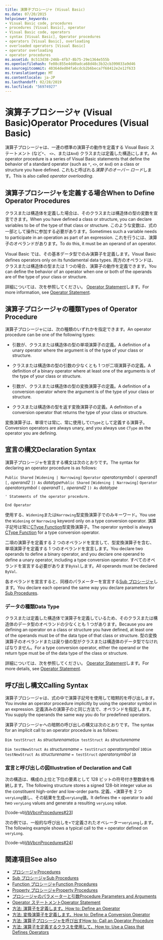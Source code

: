 ```yaml
---
title: 演算子プロシージャ (Visual Basic)
ms.date: 07/20/2015
helpviewer_keywords:
- Visual Basic code, procedures
- procedures [Visual Basic], operator
- Visual Basic code, operators
- syntax [Visual Basic], Operator procedures
- operators [Visual Basic], overloading
- overloaded operators [Visual Basic]
- operator overloading
- operator procedures
ms.assetid: 8c513d38-246b-4fb7-8b75-29e1364e555b
ms.openlocfilehash: fe08c855e4dd0adca68d48c3b32cb399033a9d46
ms.sourcegitcommit: 40364ded04fa6cdcb2b6beca7f68412e2e12f633
ms.translationtype: MT
ms.contentlocale: ja-JP
ms.lasthandoff: 02/28/2019
ms.locfileid: "56974927"
---
```

# <a name="operator-procedures-visual-basic"></a><span data-ttu-id="5c951-102">演算子プロシージャ (Visual Basic)</span><span class="sxs-lookup"><span data-stu-id="5c951-102">Operator Procedures (Visual Basic)</span></span>
<span data-ttu-id="5c951-103">演算子プロシージャは、一連の標準の演算子の動作を定義する Visual Basic ステートメント (など`*`、 `<>`、または`And`) クラスまたは定義した構造にします。</span><span class="sxs-lookup"><span data-stu-id="5c951-103">An operator procedure is a series of Visual Basic statements that define the behavior of a standard operator (such as `*`, `<>`, or `And`) on a class or structure you have defined.</span></span> <span data-ttu-id="5c951-104">これもと呼ばれる*演算子のオーバー ロード*します。</span><span class="sxs-lookup"><span data-stu-id="5c951-104">This is also called *operator overloading*.</span></span>  
  
## <a name="when-to-define-operator-procedures"></a><span data-ttu-id="5c951-105">演算子プロシージャを定義する場合</span><span class="sxs-lookup"><span data-stu-id="5c951-105">When to Define Operator Procedures</span></span>  
 <span data-ttu-id="5c951-106">クラスまたは構造体を定義した場合は、そのクラスまたは構造体の型の変数を宣言できます。</span><span class="sxs-lookup"><span data-stu-id="5c951-106">When you have defined a class or structure, you can declare variables to be of the type of that class or structure.</span></span> <span data-ttu-id="5c951-107">このような変数は、式の一部として操作に参加する必要があります。</span><span class="sxs-lookup"><span data-stu-id="5c951-107">Sometimes such a variable needs to participate in an operation as part of an expression.</span></span> <span data-ttu-id="5c951-108">これを行うには、演算子のオペランドがあります。</span><span class="sxs-lookup"><span data-stu-id="5c951-108">To do this, it must be an operand of an operator.</span></span>  
  
 <span data-ttu-id="5c951-109">Visual Basic では、その基本データ型でのみ演算子を定義します。</span><span class="sxs-lookup"><span data-stu-id="5c951-109">Visual Basic defines operators only on its fundamental data types.</span></span> <span data-ttu-id="5c951-110">両方のオペランドは、クラスまたは構造体の型または 1 つの場合、演算子の動作を定義できます。</span><span class="sxs-lookup"><span data-stu-id="5c951-110">You can define the behavior of an operator when one or both of the operands are of the type of your class or structure.</span></span>  
  
 <span data-ttu-id="5c951-111">詳細については、次を参照してください。 [Operator Statement](../../../../visual-basic/language-reference/statements/operator-statement.md)します。</span><span class="sxs-lookup"><span data-stu-id="5c951-111">For more information, see [Operator Statement](../../../../visual-basic/language-reference/statements/operator-statement.md).</span></span>  
  
## <a name="types-of-operator-procedure"></a><span data-ttu-id="5c951-112">演算子プロシージャの種類</span><span class="sxs-lookup"><span data-stu-id="5c951-112">Types of Operator Procedure</span></span>  
 <span data-ttu-id="5c951-113">演算子プロシージャには、次の種類のいずれかを指定できます。</span><span class="sxs-lookup"><span data-stu-id="5c951-113">An operator procedure can be one of the following types:</span></span>  
  
-   <span data-ttu-id="5c951-114">引数が、クラスまたは構造体の型の単項演算子の定義。</span><span class="sxs-lookup"><span data-stu-id="5c951-114">A definition of a unary operator where the argument is of the type of your class or structure.</span></span>  
  
-   <span data-ttu-id="5c951-115">クラスまたは構造体の型の引数の少なくとも 1 つが二項演算子の定義。</span><span class="sxs-lookup"><span data-stu-id="5c951-115">A definition of a binary operator where at least one of the arguments is of the type of your class or structure.</span></span>  
  
-   <span data-ttu-id="5c951-116">引数が、クラスまたは構造体の型の変換演算子の定義。</span><span class="sxs-lookup"><span data-stu-id="5c951-116">A definition of a conversion operator where the argument is of the type of your class or structure.</span></span>  
  
-   <span data-ttu-id="5c951-117">クラスまたは構造体の型を返す変換演算子の定義。</span><span class="sxs-lookup"><span data-stu-id="5c951-117">A definition of a conversion operator that returns the type of your class or structure.</span></span>  
  
 <span data-ttu-id="5c951-118">変換演算子は、単項では常に、常に使用して`CType`として定義する演算子。</span><span class="sxs-lookup"><span data-stu-id="5c951-118">Conversion operators are always unary, and you always use `CType` as the operator you are defining.</span></span>  
  
## <a name="declaration-syntax"></a><span data-ttu-id="5c951-119">宣言の構文</span><span class="sxs-lookup"><span data-stu-id="5c951-119">Declaration Syntax</span></span>  
 <span data-ttu-id="5c951-120">演算子プロシージャを宣言する構文は次のとおりです。</span><span class="sxs-lookup"><span data-stu-id="5c951-120">The syntax for declaring an operator procedure is as follows:</span></span>  
  
 <span data-ttu-id="5c951-121">`Public Shared`   `[Widening | Narrowing]`   `Operator`  *operatorsymbol*  `(` *operand1*  `[,`  *operand2* `]) As`  *datatype*</span><span class="sxs-lookup"><span data-stu-id="5c951-121">`Public Shared`   `[Widening | Narrowing]`   `Operator`  *operatorsymbol*  `(` *operand1*  `[,`  *operand2* `]) As`  *datatype*</span></span>  
  
 `' Statements of the operator procedure.`  
  
 `End Operator`  
  
 <span data-ttu-id="5c951-122">使用する、`Widening`または`Narrowing`型変換演算子でのみキーワード。</span><span class="sxs-lookup"><span data-stu-id="5c951-122">You use the `Widening` or `Narrowing` keyword only on a type conversion operator.</span></span> <span data-ttu-id="5c951-123">演算子記号は常に[CType Function](../../../../visual-basic/language-reference/functions/ctype-function.md)型変換演算子。</span><span class="sxs-lookup"><span data-stu-id="5c951-123">The operator symbol is always [CType Function](../../../../visual-basic/language-reference/functions/ctype-function.md) for a type conversion operator.</span></span>  
  
 <span data-ttu-id="5c951-124">二項の演算子を定義する 2 つのオペランドを宣言して、型変換演算子を含む、単項演算子を定義する 1 つのオペランドを宣言します。</span><span class="sxs-lookup"><span data-stu-id="5c951-124">You declare two operands to define a binary operator, and you declare one operand to define a unary operator, including a type conversion operator.</span></span> <span data-ttu-id="5c951-125">すべてのオペランドを宣言する必要があります`ByVal`します。</span><span class="sxs-lookup"><span data-stu-id="5c951-125">All operands must be declared `ByVal`.</span></span>  
  
 <span data-ttu-id="5c951-126">各オペランドを宣言すると、同様のパラメーターを宣言する[Sub プロシージャ](./sub-procedures.md)します。</span><span class="sxs-lookup"><span data-stu-id="5c951-126">You declare each operand the same way you declare parameters for [Sub Procedures](./sub-procedures.md).</span></span>  
  
### <a name="data-type"></a><span data-ttu-id="5c951-127">データの種類</span><span class="sxs-lookup"><span data-stu-id="5c951-127">Data Type</span></span>  
 <span data-ttu-id="5c951-128">クラスまたは定義した構造体で演算子を定義しているため、そのクラスまたは構造体のデータ型のオペランドの少なくとも 1 つがあります。</span><span class="sxs-lookup"><span data-stu-id="5c951-128">Because you are defining an operator on a class or structure you have defined, at least one of the operands must be of the data type of that class or structure.</span></span> <span data-ttu-id="5c951-129">型の変換演算子のオペランドまたは戻り値の型がクラスまたは構造体のデータ型でなければなりません。</span><span class="sxs-lookup"><span data-stu-id="5c951-129">For a type conversion operator, either the operand or the return type must be of the data type of the class or structure.</span></span>  
  
 <span data-ttu-id="5c951-130">詳細については、次を参照してください。 [Operator Statement](../../../../visual-basic/language-reference/statements/operator-statement.md)します。</span><span class="sxs-lookup"><span data-stu-id="5c951-130">For more details, see [Operator Statement](../../../../visual-basic/language-reference/statements/operator-statement.md).</span></span>  
  
## <a name="calling-syntax"></a><span data-ttu-id="5c951-131">呼び出し構文</span><span class="sxs-lookup"><span data-stu-id="5c951-131">Calling Syntax</span></span>  
 <span data-ttu-id="5c951-132">演算子プロシージャは、式の中で演算子記号を使用して暗黙的を呼び出します。</span><span class="sxs-lookup"><span data-stu-id="5c951-132">You invoke an operator procedure implicitly by using the operator symbol in an expression.</span></span> <span data-ttu-id="5c951-133">定義済みの演算子のと同じ方法で、オペランドを指定します。</span><span class="sxs-lookup"><span data-stu-id="5c951-133">You supply the operands the same way you do for predefined operators.</span></span>  
  
 <span data-ttu-id="5c951-134">演算子プロシージャへの暗黙の呼び出しの構文は次のとおりです。</span><span class="sxs-lookup"><span data-stu-id="5c951-134">The syntax for an implicit call to an operator procedure is as follows:</span></span>  
  
 <span data-ttu-id="5c951-135">`Dim testStruct As`  *structurename*</span><span class="sxs-lookup"><span data-stu-id="5c951-135">`Dim testStruct As`  *structurename*</span></span>  
  
 <span data-ttu-id="5c951-136">`Dim testNewStruct As`  *structurename*  `= testStruct`  *operatorsymbol*  `10`</span><span class="sxs-lookup"><span data-stu-id="5c951-136">`Dim testNewStruct As`  *structurename*  `= testStruct`  *operatorsymbol*  `10`</span></span>  
  
### <a name="illustration-of-declaration-and-call"></a><span data-ttu-id="5c951-137">宣言と呼び出しの図</span><span class="sxs-lookup"><span data-stu-id="5c951-137">Illustration of Declaration and Call</span></span>  
 <span data-ttu-id="5c951-138">次の構造は、構成の上位と下位の要素として 128 ビットの符号付き整数値を格納します。</span><span class="sxs-lookup"><span data-stu-id="5c951-138">The following structure stores a signed 128-bit integer value as the constituent high-order and low-order parts.</span></span> <span data-ttu-id="5c951-139">定義、`+`演算子を 2 つ`veryLong`値し、その結果を生成`veryLong`値。</span><span class="sxs-lookup"><span data-stu-id="5c951-139">It defines the `+` operator to add two `veryLong` values and generate a resulting `veryLong` value.</span></span>  
  
 [!code-vb[VbVbcnProcedures#23](~/samples/snippets/visualbasic/VS_Snippets_VBCSharp/VbVbcnProcedures/VB/Class1.vb#23)]  
  
 <span data-ttu-id="5c951-140">次の例では、一般的な呼び出しを`+`で定義されたオペレーター`veryLong`します。</span><span class="sxs-lookup"><span data-stu-id="5c951-140">The following example shows a typical call to the `+` operator defined on `veryLong`.</span></span>  
  
 [!code-vb[VbVbcnProcedures#24](~/samples/snippets/visualbasic/VS_Snippets_VBCSharp/VbVbcnProcedures/VB/Class1.vb#24)]  
  
  
## <a name="see-also"></a><span data-ttu-id="5c951-141">関連項目</span><span class="sxs-lookup"><span data-stu-id="5c951-141">See also</span></span>
- [<span data-ttu-id="5c951-142">プロシージャ</span><span class="sxs-lookup"><span data-stu-id="5c951-142">Procedures</span></span>](./index.md)
- [<span data-ttu-id="5c951-143">Sub プロシージャ</span><span class="sxs-lookup"><span data-stu-id="5c951-143">Sub Procedures</span></span>](./sub-procedures.md)
- [<span data-ttu-id="5c951-144">Function プロシージャ</span><span class="sxs-lookup"><span data-stu-id="5c951-144">Function Procedures</span></span>](./function-procedures.md)
- [<span data-ttu-id="5c951-145">Property プロシージャ</span><span class="sxs-lookup"><span data-stu-id="5c951-145">Property Procedures</span></span>](./property-procedures.md)
- [<span data-ttu-id="5c951-146">プロシージャのパラメーターと引数</span><span class="sxs-lookup"><span data-stu-id="5c951-146">Procedure Parameters and Arguments</span></span>](./procedure-parameters-and-arguments.md)
- [<span data-ttu-id="5c951-147">Operator ステートメント</span><span class="sxs-lookup"><span data-stu-id="5c951-147">Operator Statement</span></span>](../../../../visual-basic/language-reference/statements/operator-statement.md)
- [<span data-ttu-id="5c951-148">方法: 演算子を定義します。</span><span class="sxs-lookup"><span data-stu-id="5c951-148">How to: Define an Operator</span></span>](./how-to-define-an-operator.md)
- [<span data-ttu-id="5c951-149">方法: 変換演算子を定義します。</span><span class="sxs-lookup"><span data-stu-id="5c951-149">How to: Define a Conversion Operator</span></span>](./how-to-define-a-conversion-operator.md)
- [<span data-ttu-id="5c951-150">方法: 演算子プロシージャを呼び出す</span><span class="sxs-lookup"><span data-stu-id="5c951-150">How to: Call an Operator Procedure</span></span>](./how-to-call-an-operator-procedure.md)
- [<span data-ttu-id="5c951-151">方法: 演算子を定義するクラスを使用して、</span><span class="sxs-lookup"><span data-stu-id="5c951-151">How to: Use a Class that Defines Operators</span></span>](./how-to-use-a-class-that-defines-operators.md)
